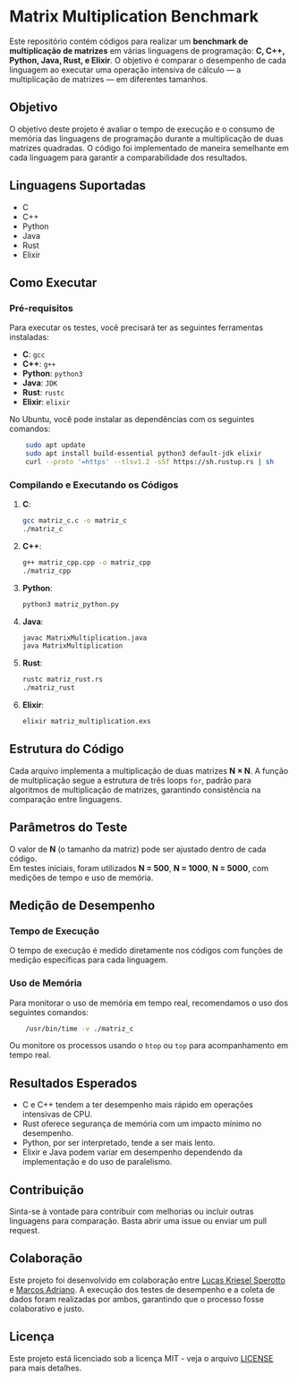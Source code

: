 # Matrix Multiplication Benchmark

Este repositório contém códigos para realizar um **benchmark de multiplicação de matrizes** em várias linguagens de programação: **C, C++, Python, Java, Rust, e Elixir**. O objetivo é comparar o desempenho de cada linguagem ao executar uma operação intensiva de cálculo — a multiplicação de matrizes — em diferentes tamanhos.

## Objetivo

O objetivo deste projeto é avaliar o tempo de execução e o consumo de memória das linguagens de programação durante a multiplicação de duas matrizes quadradas. O código foi implementado de maneira semelhante em cada linguagem para garantir a comparabilidade dos resultados.

## Linguagens Suportadas

- C
- C++
- Python
- Java
- Rust
- Elixir

## Como Executar

### Pré-requisitos

Para executar os testes, você precisará ter as seguintes ferramentas instaladas:

- **C**: `gcc`
- **C++**: `g++`
- **Python**: `python3`
- **Java**: `JDK`
- **Rust**: `rustc`
- **Elixir**: `elixir`

No Ubuntu, você pode instalar as dependências com os seguintes comandos:

```bash
    sudo apt update
    sudo apt install build-essential python3 default-jdk elixir
    curl --proto '=https' --tlsv1.2 -sSf https://sh.rustup.rs | sh
```

### Compilando e Executando os Códigos

1. **C**:
   ```bash
   gcc matriz_c.c -o matriz_c
   ./matriz_c
   
2. **C++**:
   ```bash
   g++ matriz_cpp.cpp -o matriz_cpp
   ./matriz_cpp

3. **Python**:
   ```bash
   python3 matriz_python.py

4. **Java**:
   ```bash
   javac MatrixMultiplication.java
   java MatrixMultiplication

5. **Rust**:
   ```bash
   rustc matriz_rust.rs
   ./matriz_rust

6. **Elixir**:
   ```bash
   elixir matriz_multiplication.exs

## Estrutura do Código

Cada arquivo implementa a multiplicação de duas matrizes **N × N**. A função de multiplicação segue a estrutura de três loops `for`, padrão para algoritmos de multiplicação de matrizes, garantindo consistência na comparação entre linguagens.

## Parâmetros do Teste

O valor de **N** (o tamanho da matriz) pode ser ajustado dentro de cada código.  
Em testes iniciais, foram utilizados **N = 500**, **N = 1000**, **N = 5000**, com medições de tempo e uso de memória.

## Medição de Desempenho

### Tempo de Execução

O tempo de execução é medido diretamente nos códigos com funções de medição específicas para cada linguagem.

### Uso de Memória

Para monitorar o uso de memória em tempo real, recomendamos o uso dos seguintes comandos:

```bash
    /usr/bin/time -v ./matriz_c
```
    
Ou monitore os processos usando o `htop` ou `top` para acompanhamento em tempo real.

## Resultados Esperados

- C e C++ tendem a ter desempenho mais rápido em operações intensivas de CPU.
- Rust oferece segurança de memória com um impacto mínimo no desempenho.
- Python, por ser interpretado, tende a ser mais lento.
- Elixir e Java podem variar em desempenho dependendo da implementação e do uso de paralelismo.

## Contribuição

Sinta-se à vontade para contribuir com melhorias ou incluir outras linguagens para comparação. Basta abrir uma issue ou enviar um pull request.

## Colaboração

Este projeto foi desenvolvido em colaboração entre [Lucas Kriesel Sperotto](https://github.com/Lucas-Sperotto) e [Marcos Adriano](https://github.com/MarcosAS3). A execução dos testes de desempenho e a coleta de dados foram realizadas por ambos, garantindo que o processo fosse colaborativo e justo.


## Licença

Este projeto está licenciado sob a licença MIT - veja o arquivo [LICENSE](LICENSE) para mais detalhes.
